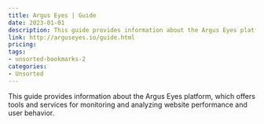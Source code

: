 ```yaml
---
title: Argus Eyes | Guide
date: 2023-01-01
description: This guide provides information about the Argus Eyes platform, which offers tools and services for monitoring and analyzing website performance and user behavior.
link: http://arguseyes.io/guide.html
pricing: 
tags: 
- unsorted-bookmarks-2 
categories: 
- Unsorted 
---
```


This guide provides information about the Argus Eyes platform, which offers tools and services for monitoring and analyzing website performance and user behavior.